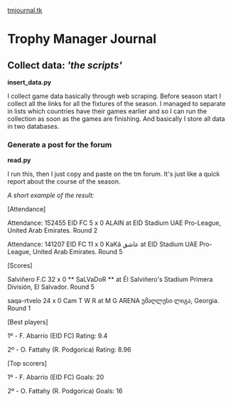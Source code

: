 [tmjournal.tk](https://tmjournal.tk)
# Trophy Manager Journal

## Collect data: *'the scripts'*

**insert_data.py**

I collect game data basically through web scraping. Before season start I collect all the links for all the fixtures of the season. I managed to separate in lists which countries have their games earlier and so I can run the collection as soon as the games are finishing. And basically I store all data in two databases.

### Generate a post for the forum

**read.py**

I run this, then I just copy and paste on the tm forum. It's just like a quick report about the course of the season.

*A short example of the result:*

[Attendance]

Attendance: 152455
EID FC 5 x 0 ALAIN at EID Stadium
UAE Pro-League, United Arab Emirates. Round 2

Attendance: 141207
EID FC 11 x 0 KaKá عاشق at EID Stadium
UAE Pro-League, United Arab Emirates. Round 5

[Scores]

Salviñero F.C 32 x 0 ** SaLVaDoR ** at Él Salviñero's Stadium
Primera División, El Salvador. Round 5

saqa-rtvelo 24 x 0 Cam T W R at M G ARENA
უმაღლესი ლიგა, Georgia. Round 1

[Best players]

1º - F. Abarrio (EID FC)
Rating: 9.4

2º - O. Fattahy (R. Podgorica)
Rating: 8.96

[Top scorers]

1º - F. Abarrio (EID FC)
Goals: 20

2º - O. Fattahy (R. Podgorica)
Goals: 16
